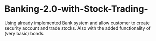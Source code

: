 # Banking-2.0-with-Stock-Trading-
Using already implemented Bank system and allow customer to create security account and trade stocks. Also with the added functionality of (very basic) bonds.
